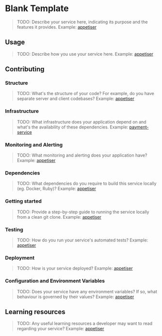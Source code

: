 # Blank Template

> TODO: Describe your service here, indicating its purpose and the features it provides.
> Example: [appetiser](https://github.com/gocardless/appetiser#appetiser)

## Usage

> TODO: Describe how you use your service here.
> Example: [appetiser](https://github.com/gocardless/appetiser#usage)

## Contributing

### Structure

> TODO: What's the structure of your code? For example, do you have separate server and client codebases?
>Example: [appetiser](https://github.com/gocardless/appetiser#how-is-appetiser-built)

### Infrastructure

> TODO: What infrastructure does your application depend on and what's the availability of these dependencies.
> Example: [payment-service](https://github.com/gocardless/payments-service#infrastructure-dependencies)

### Monitoring and Alerting

> TODO: What monitoring and alerting does your application have?
> Example: [appetiser](https://github.com/gocardless/appetiser#monitoring-and-alerting)

### Dependencies

> TODO: What dependencies do you require to build this service locally (eg. Docker, Ruby)?
> Example: [appetiser](https://github.com/gocardless/appetiser#dependencies)

### Getting started

> TODO: Provide a step-by-step guide to running the service locally from a clean git clone.
> Example: [appetiser](https://github.com/gocardless/appetiser#getting-started)

### Testing

> TODO: How do you run your service's automated tests?
> Example: [appetiser](https://github.com/gocardless/appetiser#testing)

### Deployment

> TODO: How is your service deployed?
> Example: [appetiser](https://github.com/gocardless/appetiser#deployment)

### Configuration and Environment Variables

> TODO: Does your service have any environment variables? If so, what behaviour is governed by their values?
> Example: [appetiser](https://github.com/gocardless/appetiser#configuration)

## Learning resources

> TODO: Any useful learning resources a developer may want to read regarding your service?
> Example: [appetiser](https://github.com/gocardless/appetiser#learning-resources)
